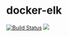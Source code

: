 # docker-elk

[![Build Status](https://travis-ci.org/ViBiOh/docker-elk.svg?branch=master)](https://travis-ci.org/ViBiOh/docker-elk) [![](https://imagelayers.io/badge/vibioh/logspout:latest.svg)](https://imagelayers.io/?images=vibioh/logspout:latest 'Get your own badge on imagelayers.io')
